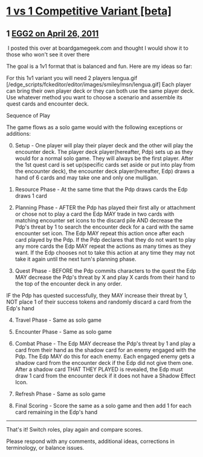 # [1 vs 1 Competitive Variant [beta] ](https://community.fantasyflightgames.com/topic/45791-1-vs-1-competitive-variant-beta/)

## 1 [EGG2 on April 26, 2011](https://community.fantasyflightgames.com/topic/45791-1-vs-1-competitive-variant-beta/?do=findComment&comment=459071)

 I posted this over at boardgamegeek.com and thought I would show it to those who won't see it over there

The goal is a 1v1 format that is balanced and fun. Here are my ideas so far:

For this 1v1 variant you will need 2 players lengua.gif [/edge_scripts/fckeditor/editor/images/smiley/msn/lengua.gif] Each player can bring their own player deck or they can both use the same player deck. Use whatever method you want to choose a scenario and assemble its quest cards and encounter deck.

Sequence of Play

The game flows as a solo game would with the following exceptions or additions:

0. Setup - One player will play their player deck and the other will play the encounter deck. The player deck player(hereafter, Pdp) sets up as they would for a normal solo game. They will always be the first player. After the 1st quest card is set up(specific cards set aside or put into play from the encounter deck), the encounter deck player(hereafter, Edp) draws a hand of 6 cards and may take one and only one mulligan.

1. Resource Phase - At the same time that the Pdp draws cards the Edp draws 1 card

2. Planning Phase - AFTER the Pdp has played their first ally or attachment or chose not to play a card the Edp MAY trade in two cards with matching encounter set icons to the discard pile AND decrease the Pdp's threat by 1 to search the encounter deck for a card with the same encounter set icon. The Edp MAY repeat this action once after each card played by the Pdp. If the Pdp declares that they do not want to play any more cards the Edp MAY repeat the actions as many times as they want. If the Edp chooses not to take this action at any time they may not take it again until the next turn's planning phase.

3. Quest Phase - BEFORE the Pdp commits characters to the quest the Edp MAY decrease the Pdp's threat by X and play X cards from their hand to the top of the encounter deck in any order.

IF the Pdp has quested successfully, they MAY increase their threat by 1, NOT place 1 of their success tokens and randomly discard a card from the Edp's hand

4. Travel Phase - Same as solo game

5. Encounter Phase - Same as solo game

6. Combat Phase - The Edp MAY decrease the Pdp's threat by 1 and play a card from their hand as the shadow card for an enemy engaged with the Pdp. The Edp MAY do this for each enemy. Each engaged enemy gets a shadow card from the encounter deck if the Edp did not give them one. After a shadow card THAT THEY PLAYED is revealed, the Edp must draw 1 card from the encounter deck if it does not have a Shadow Effect Icon.

7. Refresh Phase - Same as solo game

8. Final Scoring - Score the same as a solo game and then add 1 for each card remaining in the Edp's hand

*****************

That's it! Switch roles, play again and compare scores.

Please respond with any comments, additional ideas, corrections in terminology, or balance issues.

 

